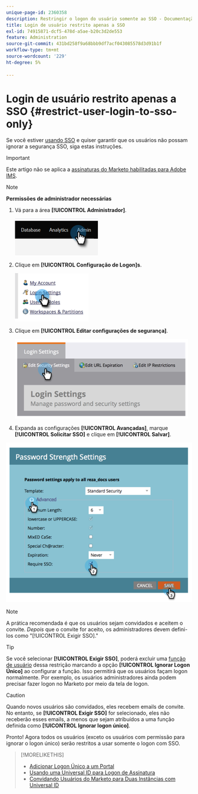 ```yaml
---
unique-page-id: 2360358
description: Restringir o logon do usuário somente ao SSO - Documentação do Marketo - Documentação do produto
title: Login de usuário restrito apenas a SSO
exl-id: 74915871-dcf5-478d-a5ae-b20c3d2de553
feature: Administration
source-git-commit: 431bd258f9a68bbb9df7acf043085578d3d91b1f
workflow-type: tm+mt
source-wordcount: '229'
ht-degree: 5%

---
```


# Login de usuário restrito apenas a SSO {#restrict-user-login-to-sso-only}

Se você estiver [usando SSO](/help/marketo/product-docs/administration/additional-integrations/add-single-sign-on-to-a-portal.md) e quiser garantir que os usuários não possam ignorar a segurança SSO, siga estas instruções.

>[!IMPORTANT]
>
>Este artigo não se aplica a [assinaturas do Marketo habilitadas para Adobe IMS](/help/marketo/product-docs/administration/marketo-with-adobe-identity/adobe-identity-management-overview.md).

>[!NOTE]
>
>**Permissões de administrador necessárias**

1. Vá para a área **[!UICONTROL Administrador]**.

   ![](assets/restrict-user-login-to-sso-only-1.png)

1. Clique em **[!UICONTROL Configuração de Logon]s**.

   ![](assets/restrict-user-login-to-sso-only-2.png)

1. Clique em **[!UICONTROL Editar configurações de segurança]**.

   ![](assets/restrict-user-login-to-sso-only-3.png)

1. Expanda as configurações **[!UICONTROL Avançadas]**, marque **[!UICONTROL Solicitar SSO]** e clique em **[!UICONTROL Salvar]**.

![](assets/restrict-user-login-to-sso-only-4.png)

>[!NOTE]
>
>A prática recomendada é que os usuários sejam convidados e aceitem o convite. _Depois_ que o convite for aceito, os administradores devem defini-los como &quot;[!UICONTROL Exigir SSO].&quot;

>[!TIP]
>
>Se você selecionar **[!UICONTROL Exigir SSO]**, poderá excluir uma [função de usuário](/help/marketo/product-docs/administration/users-and-roles/create-delete-edit-and-change-a-user-role.md) dessa restrição marcando a opção **[!UICONTROL Ignorar Logon Único]** ao configurar a função. Isso permitirá que os usuários façam logon normalmente. Por exemplo, os usuários administradores ainda podem precisar fazer logon no Marketo por meio da tela de logon.

>[!CAUTION]
>
>Quando novos usuários são convidados, eles recebem emails de convite. No entanto, se **[!UICONTROL Exigir SSO]** for selecionado, eles não receberão esses emails, a menos que sejam atribuídos a uma função definida como **[!UICONTROL Ignorar logon único]**.

Pronto! Agora todos os usuários (exceto os usuários com permissão para ignorar o logon único) serão restritos a usar somente o logon com SSO.

>[!MORELIKETHIS]
>
>* [Adicionar Logon Único a um Portal](/help/marketo/product-docs/administration/additional-integrations/add-single-sign-on-to-a-portal.md)
>* [Usando uma Universal ID para Logon de Assinatura](/help/marketo/product-docs/administration/settings/using-a-universal-id-for-subscription-login.md)
>* [Convidando Usuários do Marketo para Duas Instâncias com Universal ID](https://nation.marketo.com/t5/Knowledgebase/Inviting-Marketo-Users-to-Two-Instances-with-Universal-ID-UID/ta-p/251122)
